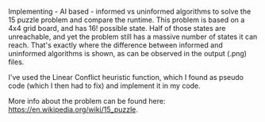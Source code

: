 Implementing - AI based - informed vs uninformed algorithms to solve the 15 puzzle problem and compare the runtime.
This problem is based on a 4x4 grid board, and has 16! possible state. Half of those states are unreachable, and yet the problem still has a massive number of states it can reach.
That's exactly where the difference between informed and uninformed algorithms is shown, as can be observed in the output (.png) files.

I've used the Linear Conflict heuristic function, which I found as pseudo code (which I then had to fix) and implement it in my code.

More info about the problem can be found here: https://en.wikipedia.org/wiki/15_puzzle.
